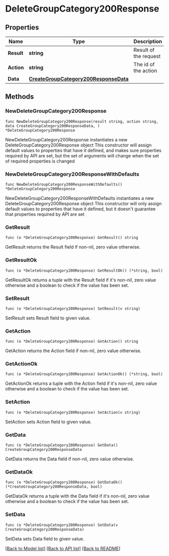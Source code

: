 # DeleteGroupCategory200Response

## Properties

Name | Type | Description | Notes
------------ | ------------- | ------------- | -------------
**Result** | **string** | Result of the request | 
**Action** | **string** | The id of the action | 
**Data** | [**CreateGroupCategory200ResponseData**](CreateGroupCategory200ResponseData.md) |  | 

## Methods

### NewDeleteGroupCategory200Response

`func NewDeleteGroupCategory200Response(result string, action string, data CreateGroupCategory200ResponseData, ) *DeleteGroupCategory200Response`

NewDeleteGroupCategory200Response instantiates a new DeleteGroupCategory200Response object
This constructor will assign default values to properties that have it defined,
and makes sure properties required by API are set, but the set of arguments
will change when the set of required properties is changed

### NewDeleteGroupCategory200ResponseWithDefaults

`func NewDeleteGroupCategory200ResponseWithDefaults() *DeleteGroupCategory200Response`

NewDeleteGroupCategory200ResponseWithDefaults instantiates a new DeleteGroupCategory200Response object
This constructor will only assign default values to properties that have it defined,
but it doesn't guarantee that properties required by API are set

### GetResult

`func (o *DeleteGroupCategory200Response) GetResult() string`

GetResult returns the Result field if non-nil, zero value otherwise.

### GetResultOk

`func (o *DeleteGroupCategory200Response) GetResultOk() (*string, bool)`

GetResultOk returns a tuple with the Result field if it's non-nil, zero value otherwise
and a boolean to check if the value has been set.

### SetResult

`func (o *DeleteGroupCategory200Response) SetResult(v string)`

SetResult sets Result field to given value.


### GetAction

`func (o *DeleteGroupCategory200Response) GetAction() string`

GetAction returns the Action field if non-nil, zero value otherwise.

### GetActionOk

`func (o *DeleteGroupCategory200Response) GetActionOk() (*string, bool)`

GetActionOk returns a tuple with the Action field if it's non-nil, zero value otherwise
and a boolean to check if the value has been set.

### SetAction

`func (o *DeleteGroupCategory200Response) SetAction(v string)`

SetAction sets Action field to given value.


### GetData

`func (o *DeleteGroupCategory200Response) GetData() CreateGroupCategory200ResponseData`

GetData returns the Data field if non-nil, zero value otherwise.

### GetDataOk

`func (o *DeleteGroupCategory200Response) GetDataOk() (*CreateGroupCategory200ResponseData, bool)`

GetDataOk returns a tuple with the Data field if it's non-nil, zero value otherwise
and a boolean to check if the value has been set.

### SetData

`func (o *DeleteGroupCategory200Response) SetData(v CreateGroupCategory200ResponseData)`

SetData sets Data field to given value.



[[Back to Model list]](../README.md#documentation-for-models) [[Back to API list]](../README.md#documentation-for-api-endpoints) [[Back to README]](../README.md)


